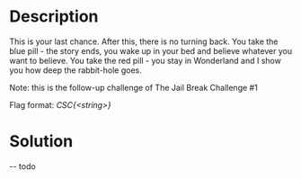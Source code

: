 # Description

<p>This is your last chance. After this, there is no turning back. You take the blue pill - the story ends, you wake up in your bed and believe whatever you want to believe. You take the red pill - you stay in Wonderland and I show you how deep the rabbit-hole goes.</p> <p>Note: this is the follow-up challenge of The Jail Break Challenge #1</p> <p>Flag format: <em>CSC{&lt;string&gt;}</em></p>

# Solution

-- todo

